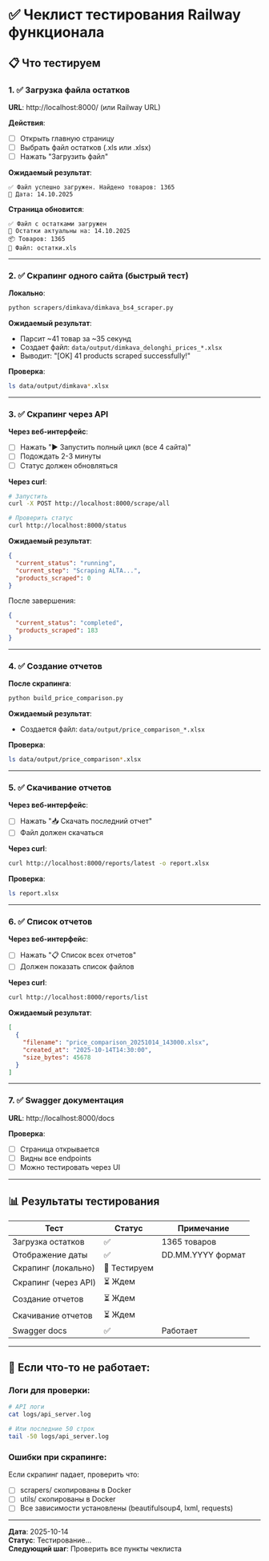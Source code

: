# ✅ Чеклист тестирования Railway функционала

## 📋 Что тестируем

### 1. ✅ Загрузка файла остатков

**URL**: http://localhost:8000/ (или Railway URL)

**Действия**:
- [ ] Открыть главную страницу
- [ ] Выбрать файл остатков (.xls или .xlsx)
- [ ] Нажать "Загрузить файл"

**Ожидаемый результат**:
```
✅ Файл успешно загружен. Найдено товаров: 1365
📅 Дата: 14.10.2025
```

**Страница обновится**:
```
✅ Файл с остатками загружен
📅 Остатки актуальны на: 14.10.2025
📦 Товаров: 1365
📄 Файл: остатки.xls
```

---

### 2. ✅ Скрапинг одного сайта (быстрый тест)

**Локально**:
```bash
python scrapers/dimkava/dimkava_bs4_scraper.py
```

**Ожидаемый результат**:
- Парсит ~41 товар за ~35 секунд
- Создает файл: `data/output/dimkava_delonghi_prices_*.xlsx`
- Выводит: "[OK] 41 products scraped successfully!"

**Проверка**:
```bash
ls data/output/dimkava*.xlsx
```

---

### 3. ✅ Скрапинг через API

**Через веб-интерфейс**:
- [ ] Нажать "▶️ Запустить полный цикл (все 4 сайта)"
- [ ] Подождать 2-3 минуты
- [ ] Статус должен обновляться

**Через curl**:
```bash
# Запустить
curl -X POST http://localhost:8000/scrape/all

# Проверить статус
curl http://localhost:8000/status
```

**Ожидаемый результат**:
```json
{
  "current_status": "running",
  "current_step": "Scraping ALTA...",
  "products_scraped": 0
}
```

После завершения:
```json
{
  "current_status": "completed",
  "products_scraped": 183
}
```

---

### 4. ✅ Создание отчетов

**После скрапинга**:
```bash
python build_price_comparison.py
```

**Ожидаемый результат**:
- Создается файл: `data/output/price_comparison_*.xlsx`

**Проверка**:
```bash
ls data/output/price_comparison*.xlsx
```

---

### 5. ✅ Скачивание отчетов

**Через веб-интерфейс**:
- [ ] Нажать "📥 Скачать последний отчет"
- [ ] Файл должен скачаться

**Через curl**:
```bash
curl http://localhost:8000/reports/latest -o report.xlsx
```

**Проверка**:
```bash
ls report.xlsx
```

---

### 6. ✅ Список отчетов

**Через веб-интерфейс**:
- [ ] Нажать "📋 Список всех отчетов"
- [ ] Должен показать список файлов

**Через curl**:
```bash
curl http://localhost:8000/reports/list
```

**Ожидаемый результат**:
```json
[
  {
    "filename": "price_comparison_20251014_143000.xlsx",
    "created_at": "2025-10-14T14:30:00",
    "size_bytes": 45678
  }
]
```

---

### 7. ✅ Swagger документация

**URL**: http://localhost:8000/docs

**Проверка**:
- [ ] Страница открывается
- [ ] Видны все endpoints
- [ ] Можно тестировать через UI

---

## 📊 Результаты тестирования

| Тест | Статус | Примечание |
|------|--------|------------|
| Загрузка остатков | ✅ | 1365 товаров |
| Отображение даты | ✅ | DD.MM.YYYY формат |
| Скрапинг (локально) | 🔄 Тестируем |  |
| Скрапинг (через API) | ⏳ Ждем |  |
| Создание отчетов | ⏳ Ждем |  |
| Скачивание отчетов | ⏳ Ждем |  |
| Swagger docs | ✅ | Работает |

---

## 🐛 Если что-то не работает:

### Логи для проверки:

```bash
# API логи
cat logs/api_server.log

# Или последние 50 строк
tail -50 logs/api_server.log
```

### Ошибки при скрапинге:

Если скрапинг падает, проверить что:
- [ ] scrapers/ скопированы в Docker
- [ ] utils/ скопированы в Docker
- [ ] Все зависимости установлены (beautifulsoup4, lxml, requests)

---

**Дата**: 2025-10-14  
**Статус**: Тестирование...  
**Следующий шаг**: Проверить все пункты чеклиста

